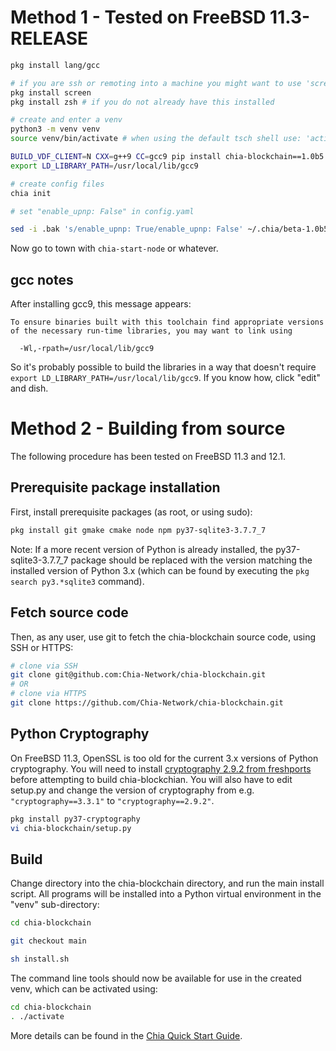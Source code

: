 # Method 1 - Tested on FreeBSD 11.3-RELEASE

```bash
pkg install lang/gcc

# if you are ssh or remoting into a machine you might want to use 'screen' so that process will continue even if you logout. For more information: https://www.freebsd.org/cgi/man.cgi?query=screen
pkg install screen
pkg install zsh # if you do not already have this installed

# create and enter a venv
python3 -m venv venv
source venv/bin/activate # when using the default tsch shell use: 'activate.csh'

BUILD_VDF_CLIENT=N CXX=g++9 CC=gcc9 pip install chia-blockchain==1.0b5  # takes a while, builds a lot
export LD_LIBRARY_PATH=/usr/local/lib/gcc9

# create config files
chia init

# set "enable_upnp: False" in config.yaml

sed -i .bak 's/enable_upnp: True/enable_upnp: False' ~/.chia/beta-1.0b5/config/config.yaml

```

Now go to town with `chia-start-node` or whatever.

## gcc notes

After installing gcc9, this message appears:

```
To ensure binaries built with this toolchain find appropriate versions
of the necessary run-time libraries, you may want to link using

  -Wl,-rpath=/usr/local/lib/gcc9
```

So it's probably possible to build the libraries in a way that doesn't require `export LD_LIBRARY_PATH=/usr/local/lib/gcc9`. If you know how, click "edit" and dish.

# Method 2 - Building from source

The following procedure has been tested on FreeBSD 11.3 and 12.1.

## Prerequisite package installation

First, install prerequisite packages (as root, or using sudo):

```bash
pkg install git gmake cmake node npm py37-sqlite3-3.7.7_7
```
Note: If a more recent version of Python is already installed, the py37-sqlite3-3.7.7_7 package should be replaced with the version matching the installed version of Python 3.x (which can be found by executing the `pkg search py3.*sqlite3` command).

## Fetch source code

Then, as any user, use git to fetch the chia-blockchain source code, using SSH or HTTPS:

```bash
# clone via SSH
git clone git@github.com:Chia-Network/chia-blockchain.git
# OR
# clone via HTTPS
git clone https://github.com/Chia-Network/chia-blockchain.git
```

## Python Cryptography

On FreeBSD 11.3, OpenSSL is too old for the current 3.x versions of Python cryptography. You will need to install [cryptography 2.9.2 from freshports](https://www.freshports.org/security/py-cryptography) before attempting to build chia-blockchian. You will also have to edit setup.py and change the version of cryptography from e.g. `"cryptography==3.3.1"` to `"cryptography==2.9.2"`.

```bash
pkg install py37-cryptography
vi chia-blockchain/setup.py
```

## Build
Change directory into the chia-blockchain directory, and run the main install script. All programs will be installed into a Python virtual environment in the "venv" sub-directory:

```bash
cd chia-blockchain

git checkout main

sh install.sh
```

The command line tools should now be available for use in the created venv, which can be activated using:

```bash
cd chia-blockchain
. ./activate
```

More details can be found in the [Chia Quick Start Guide](https://github.com/Chia-Network/chia-blockchain/wiki/Quick-Start-Guide).

